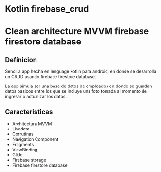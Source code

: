 # Kotlin firebase_crud 

# Clean architecture MVVM firebase firestore database

## Definicion

Sencilla app hecha en lenguage kotlin para android, en donde se desarrolla un CRUD usando firebase firestore database.

La app simula ser una base de datos de empleados en donde se guardan datos basicos entre los que se incluye una foto tomada al momento de ingresar o 
actualizar los datos.

## Caracteristicas

* Architectura MVVM
* Livedata
* Corrutinas
* Navigation Component
* Fragments
* ViewBinding
* Glide
* Firebase storage
* Firebase firestore database


